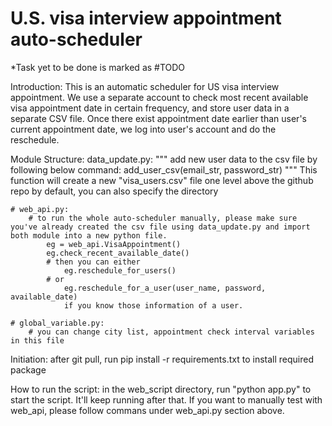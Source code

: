 # U.S. visa interview appointment auto-scheduler
*Task yet to be done is marked as #TODO

Introduction:
    This is an automatic scheduler for US visa interview appointment. We use a separate account to check most recent available visa appointment date in certain frequency, and store user data in a separate CSV file. Once there exist appointment date earlier than user's current appointment date, we log into user's account and do the reschedule.

Module Structure:
    data_update.py:
    """
        add new user data to the csv file by following below command:
        add_user_csv(email_str, password_str)
    """
        This function will create a new "visa_users.csv" file one level above the github repo by default, you can also specify the directory

    # web_api.py:
        # to run the whole auto-scheduler manually, please make sure you've already created the csv file using data_update.py and import both module into a new python file.
            eg = web_api.VisaAppointment()
            eg.check_recent_available_date() 
            # then you can either
                eg.reschedule_for_users()
            # or 
                eg.reschedule_for_a_user(user_name, password, available_date)
                if you know those information of a user.

    # global_variable.py:
        # you can change city list, appointment check interval variables in this file

Initiation:
    after git pull, run pip install -r requirements.txt to install required package


How to run the script:
    in the web_script directory, run "python app.py" to start the script. It'll keep running after that.
    If you want to manually test with web_api, please follow commans under web_api.py section above.



